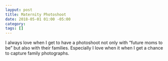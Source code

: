 ```yaml
---
layput: post
title: Maternity Photoshoot
date: 2018-05-01 01:00 -05:00
category: 
tags: []
---
```


I always love when I get to have a photoshoot not only with “future moms to be” but also with their families. Especially I love when it when I get a chance to capture family photographs.